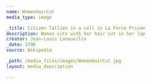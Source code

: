 ```yaml
---
name: WomenHairCut
media_type: image

_title: Citizen Tallien in a cell in La Force Prison
description: Woman sits with her hair cut in her lap
creator: Jean-Louis Laneuville
_date: 1796
source: Wikipedia

_path: /media_files/images/WomanHairCut.jpg 
layout: media_description

---
```

